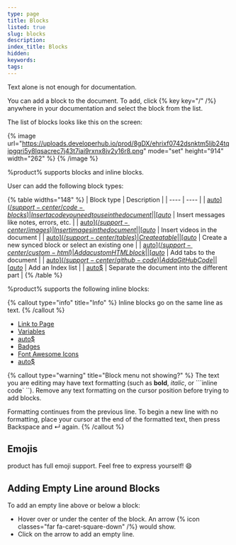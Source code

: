 ```yaml
---
type: page
title: Blocks
listed: true
slug: blocks
description: 
index_title: Blocks
hidden: 
keywords: 
tags: 
---
```


Text alone is not enough for documentation.

You can add a block to the document. To add, click {% key key="/" /%} anywhere in your documentation and select the block from the list.

The list of blocks looks like this on the screen:

{% image url="https://uploads.developerhub.io/prod/8gDX/ehrixf0742dsnktm5ljb24tqipgqri5y8lqsacrec7j43t7iai9rxnx8jv2y16r8.png" mode="set" height="914" width="262" %}
{% /image %}

%product% supports blocks and inline blocks.

User can add the following block types:

{% table widths="148" %}
| Block type | Description | 
| ---- | ---- | 
| [auto$](/support-center/code-blocks) | Insert a code you need to use in the document | 
| [auto$](/support-center/callouts) | Insert messages like notes, errors, etc. | 
| [auto$](/support-center/images) | Insert images in the document | 
| [auto$](/support-center/videos) | Insert videos in the document | 
| [auto$](/support-center/tables) | Create a table | 
| [auto$](/support-center/synced-blocks) | Create a new synced block or select an existing one | 
| [auto$](/support-center/custom-html) | Add a custom HTML block | 
| [auto$](/support-center/tabs) | Add tabs to the document | 
| [auto$](/support-center/github-code) | Add a GitHub Code | 
| [auto$](/support-center/index-list) | Add an Index list | 
| [auto$](/support-center/separators) | Separate the document into the different part | 
{% /table %}

%product% supports the following inline blocks:

{% callout type="info" title="Info" %}
Inline blocks go on the same line as text.
{% /callout %}

- [Link to Page](/support-center/page-linking)
- [Variables](/support-center/variables)
- [auto$](/support-center/glossary)
- [Badges](/support-center/badges)
- [Font Awesome Icons](/support-center/icons)
- [auto$](/support-center/keyboard-keys)

{% callout type="warning" title="Block menu not showing?" %}
The text you are editing may have text formatting (such as **bold**, _italic_, or ```inline code` ``). Remove any text formatting on the cursor position before trying to add blocks.

Formatting continues from the previous line. To begin a new line with no formatting, place your cursor at the end of the formatted text, then press Backspace  and  ↵  again.
{% /callout %}

## Emojis

product has full emoji support. Feel free to express yourself! 😄

## Adding Empty Line around Blocks

To add an empty line above or below a block:

- Hover over or under the center of the block. An arrow {% icon classes="far fa-caret-square-down" /%} would show.
- Click on the arrow to add an empty line.